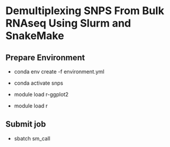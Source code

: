 # Demultiplexing SNPS From Bulk RNAseq Using Slurm and SnakeMake


## Prepare Environment
- conda env create -f environment.yml

- conda activate snps
- module load r-ggplot2
- module load r

## Submit job
- sbatch sm_call
